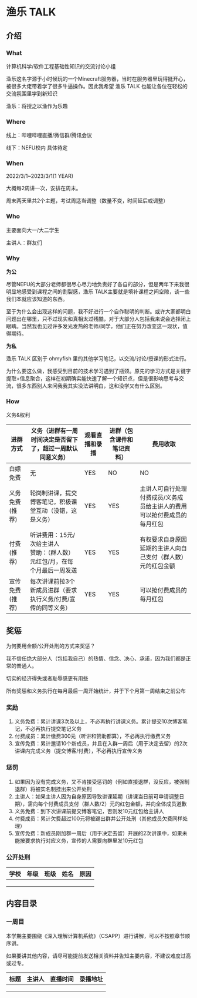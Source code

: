 # 渔乐 TALK

## 介绍

### What

计算机科学/软件工程基础性知识的交流讨论小组

渔乐这名字源于小时候玩的一个Minecraft服务器，当时在服务器里玩得挺开心，被很多大佬带着学了很多牛逼操作。因此我希望 渔乐 TALK 也能让各位在轻松的交流氛围里学到新知识

渔乐：将授之以渔作为乐趣

### Where

线上：哔哩哔哩直播/微信群/腾讯会议

线下：NEFU校内 具体待定

### When

2022/3/1~2023/3/1(1 YEAR)

大概每2周讲一次，安排在周末。

周末两天里共2个主题，考试周适当调整（数量不变，时间延后或调整）

### Who

主要面向大一/大二学生

主讲人：群友们

### Why

**为公**

尽管NEFU的大部分老师都很尽心尽力地负责好了各自的部分，但是两年下来我很明显地感受到课程之间的割裂感，渔乐 TALK主要就是填补课程之间空隙，谈一些我们本就应该知道的东西。

至于为什么会出现这样的问题，我不好进行一个自作聪明的判断。或许大家都明白问题出在哪里，只不过现实和真相太过残酷，对于大部分人包括我来说会选择闭上眼睛。当然我也见过许多发光发热的老师/同学，他们正在努力改变这一现状，值得期待。

**为私**

渔乐 TALK 区别于 ohmyfish 里的其他学习笔记，以交流/讨论/授课的形式进行。

为什么要这么做，我感受到目前的技术学习遇到了瓶颈。原先的学习方式是关键字提取+信息聚合，这样在初期确实能快速了解一个知识点，但是很影响思考与交流，很多东西别人来问我我其实没法讲明白，这和没学又有什么区别。

### How

义务&权利

| 进群方式       | 义务（进群有一周时间决定是否留下了，超过一周默认同意义务）   | 观看直播和录播 | 进群（包含课件和笔记资料） | 费用收取                                                     |
| -------------- | ------------------------------------------------------------ | -------------- | -------------------------- | ------------------------------------------------------------ |
| 白嫖免费       | 无                                                           | YES            | NO                         | NO                                                           |
| 义务免费(推荐) | 轮岗制讲课，提交博客笔记，积极课堂互动（没错，这是义务）     | YES            | YES                        | 主讲人可自行处理付费成员/义务成员给主讲人的费用<br>可以抢付费成员的每月红包 |
| 付费(推荐)      | 听讲费用：15元/次给主讲人<br>赞助：（群人数）元红包/月，在每个月最后一周发送 | YES            | YES                        | 有权要求自身原因延期的主讲人向自己支付（群人数）元的红包金额 |
| 宣传免费(推荐) | 每次讲课前拉3个新成员进群（要求执行义务/付费/宣传的同等义务） | YES            | YES                        | 可以抢付费成员的每月红包                                     |

## 奖惩

为何要用金额/公开处刑的方式来奖惩？

我不信任绝大部分人（包括我自己）的热情、信念、决心、承诺，因为我们都是正常的普通人。

切实的经济得失或者耻辱感更有用些

所有奖惩和义务执行在每月最后一周开始统计，并于下个月第一周结束之前公布

### 奖励

1. 义务免费：累计讲课3次及以上，不必再执行讲课义务。累计提交10次博客笔记，不必再执行提交笔记义务
2. 付费成员：累计缴费300元（听讲和赞助都算），不必再执行缴费义务
3. 宣传免费：累计邀请10个新成员，并且在入群一周后（用于决定去留）的2次讲课内完成义务（提交博客/付费），不必再执行宣传义务

### 惩罚

1. 如果因为没有完成义务，又不肯接受惩罚的（例如直接退群，没反应，被强制退群）将被实名制挂出来公开处刑
2. 主讲人：如果主讲人因为自身原因导致讲课延期（讲课当日前可申请调整日期），需向每个付费成员支付（群人数/2）元的红包金额，并向全体成员道歉
3. 义务免费：到下次讲课前提交博客笔记，否则发10元红包给主讲人
4. 付费成员：累计欠费超过100元将被踢出群并公开处刑（其他成员欠费同样处理）
5. 宣传免费：新成员刚加群一周后（用于决定去留）开展的2次讲课中，如果未能按要求执行对应义务，宣传的人需要向群里发10元红包

### 公开处刑

| 学校 | 年级 | 班级 | 姓名 | 原因 |
| ---- | ---- | ---- | ---- | ---- |
|      |      |      |      |      |
|      |      |      |      |      |
|      |      |      |      |      |



## 内容目录

### 一周目

本学期主要围绕《深入理解计算机系统》（CSAPP）进行讲解，可以不按照章节顺序讲。

如果要讲其他内容，请尽可能提前发送相关资料并告知主要内容，不建议难度过高或过专。

| 标题 | 主讲人 | 直播时间 | 录播地址 |
| ---- | ------ | -------- | -------- |
|      |        |          |          |
|      |        |          |          |
|      |        |          |          |


